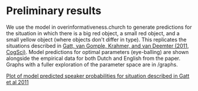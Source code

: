 # Preliminary results 

We use the model in overinformativeness.church to generate predictions for the situation in which there is a big red object, a small red object, and a small yellow object (where objects don't differ in type). This replicates the situations described in [Gatt, van Gomple, Krahmer, and van Deemter (2011, CogSci)](http://staff.um.edu.mt/albert.gatt/pubs/precogsci2011.pdf). Model predictions for optimal parameters (eye-balling) are shown alongside the empirical data for both Dutch and English from the paper. Graphs with a fuller exploration of the parameter space are in /graphs.


[Plot of model predicted speaker probabilities for situation described in Gatt et al 2011](/models/results/graphs/model.vs.empirical.jpg "Model vs empirical")



